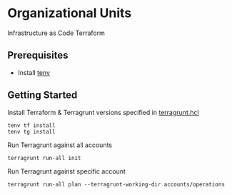 # Organizational Units

Infrastructure as Code Terraform

## Prerequisites

* Install [tenv](https://github.com/tofuutils/tenv)

## Getting Started

Install Terraform & Terragrunt versions specified in [terragrunt.hcl](terragrunt.hcl)
```shell
tenv tf install
tenv tg install
```

Run Terragrunt against all accounts
```shell
terragrunt run-all init
```

Run Terragrunt against specific account
```shell
terragrunt run-all plan --terragrunt-working-dir accounts/operations
```
